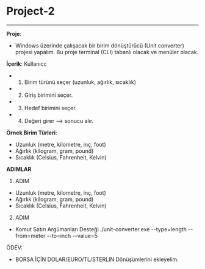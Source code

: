 # Project-2
------------------------------

**Proje**: 
- Windows üzerinde çalışacak bir birim dönüştürücü (Unit converter) projesi yapalım. Bu proje terminal (CLI) tabanlı olacak ve menüler olacak.

**İçerik**: 
Kullanıcı:
- 1. Birim türünü seçer (uzunluk, ağırlık, sıcaklık)
- 2. Giriş birimini seçer.
- 3. Hedef birimini seçer.
- 4. Değeri girer --> sonucu alır.

**Örnek Birim Türleri**:
- Uzunluk (metre, kilometre, inç, foot)
- Ağırlık (kilogram, gram, pound)
- Sıcaklık (Celsius, Fahrenheit, Kelvin)

**ADIMLAR**
1. ADIM
- Uzunluk (metre, kilometre, inç, foot)
- Ağırlık (kilogram, gram, pound)
- Sıcaklık (Celsius, Fahrenheit, Kelvin)
2. ADIM
- Komut Satırı Argümanları Desteği
./unit-converter.exe --type=length --from=meter --to=inch --value=5

ÖDEV:
- BORSA İÇİN DOLAR/EURO/TL/STERLIN Dönüşümlerini ekleyelim.